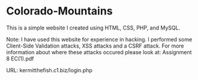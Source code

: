 # Colorado-Mountains
This is a simple website I created using HTML, CSS, PHP, and MySQL. 

Note: I have used this website for experience in hacking. I performed some Client-Side Validation attacks, XSS attacks and a CSRF attack. For more information about where these attacks occured please look at: Assignment 8 EC(1).pdf

URL: kermitthefish.c1.biz/login.php
